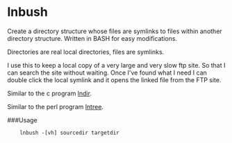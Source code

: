 # lnbush


Create a directory structure whose files are symlinks to files within 
another directory structure. Written in BASH for easy modifications.

Directories are real local directories, files are symlinks.

I use this to keep a local copy of a very large and very slow ftp site. So that I can search the site without waiting. Once I've found what I need I can double click the local symlink and it opens the linked file from the FTP site.

Similar to the c program [lndir](https://stuff.mit.edu/afs/sipb/project/sipbsrc/rt/lndir/).


Similar to the perl program [lntree](http://search.cpan.org/~rokr/App-lntree-0.0013/lib/App/lntree.pm). 



###Usage


```
	lnbush -[vh] sourcedir targetdir
```

